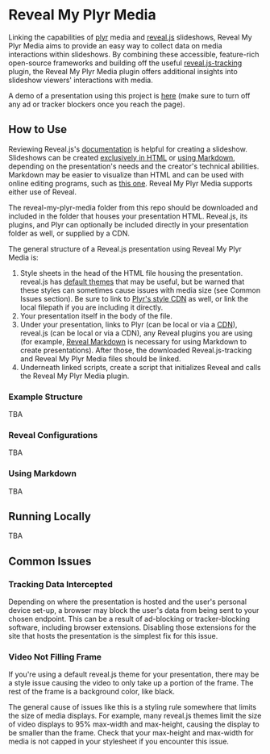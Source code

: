 # Reveal My Plyr Media
Linking the capabilities of [plyr](https://plyr.io/) media and [reveal.js](https://revealjs.com/) slideshows, Reveal My Plyr Media aims to provide an easy way to collect data on media interactions within slideshows. By combining these accessible, feature-rich open-source frameworks and building off the useful [reveal.js-tracking](https://github.com/pantajoe/reveal.js-tracking) plugin, the Reveal My Plyr Media plugin offers additional insights into slideshow viewers' interactions with media.

A demo of a presentation using this project is [here](https://stjoh1sr2.github.io/reveal-my-plyr-media/) (make sure to turn off any ad or tracker blockers once you reach the page).

## How to Use
Reviewing Reveal.js's [documentation](https://revealjs.com/markup/) is helpful for creating a slideshow. Slideshows can be created [exclusively in HTML](https://revealjs.com/markup/) or [using Markdown](https://revealjs.com/markdown/), depending on the presentation's needs and the creator's technical abilities. Markdown may be easier to visualize than HTML and can be used with online editing programs, such as [this one](https://markdown-editor.github.io/). Reveal My Plyr Media supports either use of Reveal.

The reveal-my-plyr-media folder from this repo should be downloaded and included in the folder that houses your presentation HTML. Reveal.js, its plugins, and Plyr can optionally be included directly in your presentation folder as well, or supplied by a CDN.

The general structure of a Reveal.js presentation using Reveal My Plyr Media is:
1. Style sheets in the head of the HTML file housing the presentation. reveal.js has [default themes](https://revealjs.com/themes/) that may be useful, but be warned that these styles can sometimes cause issues with media size (see Common Issues section). Be sure to link to [Plyr's style CDN](https://github.com/sampotts/plyr#javascript) as well, or link the local filepath if you are including it directly.
2. Your presentation itself in the body of the file.
3. Under your presentation, links to Plyr (can be local or via a [CDN](https://github.com/sampotts/plyr#javascript)), reveal.js (can be local or via a CDN), any Reveal plugins you are using (for example, [Reveal Markdown](https://github.com/webpro/reveal-md) is necessary for using Markdown to create presentations). After those, the downloaded Reveal.js-tracking and Reveal My Plyr Media files should be linked.
4. Underneath linked scripts, create a script that initializes Reveal and calls the Reveal My Plyr Media plugin.

### Example Structure
TBA

### Reveal Configurations
TBA

### Using Markdown
TBA

## Running Locally
TBA

## Common Issues

### Tracking Data Intercepted
Depending on where the presentation is hosted and the user's personal device set-up, a browser may block the user's data from being sent to your chosen endpoint. This can be a result of ad-blocking or tracker-blocking software, including browser extensions. Disabling those extensions for the site that hosts the presentation is the simplest fix for this issue.

### Video Not Filling Frame
If you're using a default reveal.js theme for your presentation, there may be a style issue causing the video to only take up a portion of the frame. The rest of the frame is a background color, like black. 

The general cause of issues like this is a styling rule somewhere that limits the size of media displays. For example, many reveal.js themes limit the size of video displays to 95% max-width and max-height, causing the display to be smaller than the frame. Check that your max-height and max-width for media is not capped in your stylesheet if you encounter this issue.
